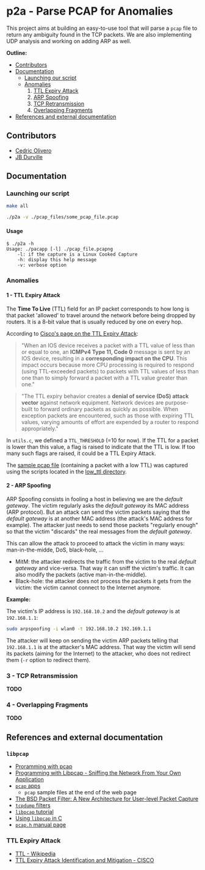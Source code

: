 # p2a - Parse PCAP for Anomalies

This project aims at building an easy-to-use tool that will parse a `pcap` file to return any ambiguity found in the TCP packets. We are also implementing UDP analysis and working on adding ARP as well.

__Outline:__
* [Contributors](#contributors)
* [Documentation](#documentation)
  * [Launching our script](#launch)
  * [Anomalies](#anomalies)
    1. [TTL Expiry Attack](#ttl)
    2. [ARP Spoofing](#arp-spoofing)
    3. [TCP Retransmission](#tcp-retransmission)
    4. [Overlapping Fragments](#overlapping-fragments)
* [References and external documentation](#references)

## <a name="contributors"></a>Contributors

* [Cedric Olivero](https://github.com/CedricOL07)
* [JB Durville](https://github.com/jbdrvl)

## <a name="documentation"></a>Documentation

### <a name="launch"></a>Launching our script

```sh
make all

./p2a -v ./pcap_files/some_pcap_file.pcap
```

#### Usage

```
$ ./p2a -h
Usage: ./pacapp [-l] ./pcap_file.pcapng
	-l: if the capture is a Linux Cooked Capture
	-h: display this help message
	-v: verbose option
```

### <a name="anomalies"></a>Anomalies

#### <a name="ttl"></a>1 - TTL Expiry Attack

The **Time To Live** (TTL) field for an IP packet corresponds to how long is that packet 'allowed' to travel around the network before being dropped by routers. It is a 8-bit value that is usually reduced by one on every hop.

According to [Cisco's page on the TTL Expiry Attack](https://www.cisco.com/c/en/us/about/security-center/ttl-expiry-attack.html):

> "When an IOS device receives a packet with a TTL value of less than or equal to one, an **ICMPv4 Type 11, Code 0** message is sent by an IOS device, resulting in a **corresponding impact on the CPU**.  This impact occurs because more CPU processing is required to respond (using TTL-exceeded packets) to packets with TTL values of less than one than to simply forward a packet with a TTL value greater than one."

> "The TTL expiry behavior creates a **denial of service (DoS) attack vector** against network equipment. Network devices are purpose-built to forward ordinary packets as quickly as possible. When exception packets are encountered, such as those with expiring TTL values, varying amounts of effort are expended by a router to respond appropriately."

In `utils.c`, we defined a `TTL_THRESHOLD` (=10 for now). If the TTL for a packet is lower than this value, a flag is raised to indicate that the TTL is low. If too many such flags are raised, it could be a TTL Expiry Attack.

The [sample pcap file](https://github.com/CedricOL07/pcap_tcp_analyser/blob/master/pcap_files/low_ttl_sample.pcapng) (containing a packet with a low TTL) was captured using the scripts located in the [low_ttl directory](https://github.com/CedricOL07/pcap_tcp_analyser/tree/master/low_ttl).

#### <a name="arp-spoofing"></a>2 - ARP Spoofing

ARP Spoofing consists in fooling a host in believing we are the *default gateway*. The victim regularly asks the *default gateway* its MAC address (ARP protocol). But an attack can send the victim packets saying that the *default gateway* is at another MAC address (the attack's MAC address for example). The attacker just needs to send those packets "regularly enough" so that the victim "discards" the real messages from the *default gateway*.

This can allow the attack to proceed to attack the victim in many ways: man-in-the-midde, DoS, black-hole, ...
* MitM: the attacker redirects the traffic from the victim to the real *default gateway* and vice-versa. That way it can sniff the victim's traffic. It can also modify the packets (active man-in-the-middle).
* Black-hole: the attacker does not process the packets it gets from the victim: the victim cannot connect to the Internet anymore.

**Example:**

The victim's IP address is `192.168.10.2` and the *default gateway* is at `192.168.1.1`:

```sh
sudo arpspoofing -i wlan0 -t 192.168.10.2 192.169.1.1
```

The attacker will keep on sending the victim ARP packets telling that `192.168.1.1` is at the attacker's MAC address. That way the victim will send its packets (aiming for the Internet) to the attacker, who does not redirect them (`-r` option to redirect them).

### <a name="tcp-retransmission"></a>3 - TCP Retransmission

__TODO__

### <a name="overlapping-fragments"></a>4 - Overlapping Fragments

__TODO__

## <a name="references"></a>References and external documentation

### `libpcap`

* [Proramming with pcap](http://www.tcpdump.org/pcap.html)
* [Programming with Libpcap - Sniffing the Network From Your Own Application](http://recursos.aldabaknocking.com/libpcapHakin9LuisMartinGarcia.pdf)
* [`pcap` apps](http://www.stearns.org/doc/pcap-apps.html)
    * `pcap` sample files at the end of the web page
* [The BSD Packet Filter: A New Architecture for User-level Packet Capture](http://www.tcpdump.org//papers/bpf-usenix93.pdf)
* [`tcpdump` filters](http://alumni.cs.ucr.edu/~marios/ethereal-tcpdump.pdf)
* [`libpcap` tutorial](http://yuba.stanford.edu/~casado/pcap)
* [Using `libpcap` in C](https://www.devdungeon.com/content/using-libpcap-c)
* [`pcap.h` manual page](http://www.manpagez.com/man/3/pcap/)

### TTL Expiry Attack
* [TTL - Wikipedia](https://en.wikipedia.org/wiki/Time_to_live)
* [TTL Expiry Attack Identification and Mitigation - CISCO](https://www.cisco.com/c/en/us/about/security-center/ttl-expiry-attack.html)
